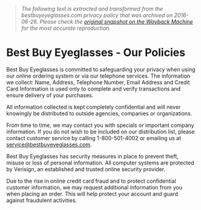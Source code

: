 > *The following text is extracted and transformed from the bestbuyeyeglasses.com privacy policy that was archived on 2016-06-26. Please check the [original snapshot on the Wayback Machine](https://web.archive.org/web/20160626112205id_/http%3A//www.bestbuyeyeglasses.com/faq/policies/%230) for the most accurate reproduction.*

# Best Buy Eyeglasses - Our Policies

Best Buy Eyeglasses is committed to safeguarding your privacy when using our online ordering system or via our telephone services. The information we collect: Name, Address, Telephone Number, Email Address and Credit Card Information is used only to complete and verify transactions and ensure delivery of your purchases.

All information collected is kept completely confidential and will never knowingly be distributed to outside agencies, companies or organizations.

From time to time, we may contact you with specials or important company information. If you do not wish to be included on our distribution list, please contact customer service by calling 1-800-501-4002 or emailing us at service@bestbuyeyeglasses.com.

Best Buy Eyeglasses has security measures in place to prevent theft, misuse or loss of personal information. All computer systems are protected by Verisign, an established and trusted online security provider.

Due to the rise in online credit card fraud and to protect confidential customer information, we may request additional information from you when placing an order. This will help protect your account and guard against fraudulent activities.
